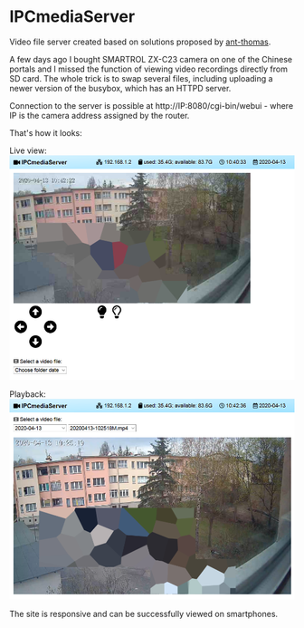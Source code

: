 # IPCmediaServer
Video file server created based on solutions proposed by [ant-thomas](https://github.com/ant-thomas/zsgx1hacks).

A few days ago I bought SMARTROL ZX-C23 camera on one of the Chinese portals and I missed the function of viewing video recordings directly from SD card. The whole trick is to swap several files, including uploading a newer version of the busybox, which has an HTTPD server.

Connection to the server is possible at http://IP:8080/cgi-bin/webui - where IP is the camera address assigned by the router.

That's how it looks:

Live view:
![IPCmediaServer live view](https://raw.githubusercontent.com/JG24/IPCmediaServer/master/docs/IPCmediaServer-live.png)

Playback:
![IPCmediaServer playback](https://raw.githubusercontent.com/JG24/IPCmediaServer/master/docs/IPCmediaServer-playback.png)

The site is responsive and can be successfully viewed on smartphones.
